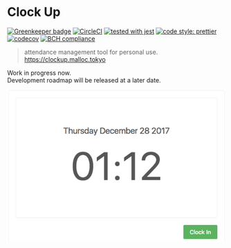 # Clock Up

[![Greenkeeper badge](https://badges.greenkeeper.io/ryota-murakami/clock-up.svg)](https://greenkeeper.io/)
[![CircleCI](https://circleci.com/gh/ryota-murakami/clock-up.svg?style=svg)](https://circleci.com/gh/ryota-murakami/clock-up)
[![tested with jest](https://img.shields.io/badge/tested_with-jest-99424f.svg)](https://github.com/facebook/jest)
[![code style: prettier](https://img.shields.io/badge/code_style-prettier-ff69b4.svg)](https://github.com/prettier/prettier)
[![codecov](https://codecov.io/gh/ryota-murakami/clock-up/branch/master/graph/badge.svg)](https://codecov.io/gh/ryota-murakami/clock-up)
[![BCH compliance](https://bettercodehub.com/edge/badge/ryota-murakami/clock-up?branch=master)](https://bettercodehub.com/)

> attendance management tool for personal use. https://clockup.malloc.tokyo

Work in progress now.  
Development roadmap will be released at a later date.

![example](demo.png)
